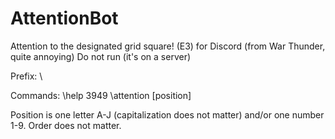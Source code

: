 # AttentionBot
Attention to the designated grid square! (E3) for Discord (from War Thunder, quite annoying)
Do not run (it's on a server)

Prefix: \

Commands:
\help 3949
\attention [position]

Position is one letter A-J (capitalization does not matter) and/or one number 1-9. Order does not matter.
